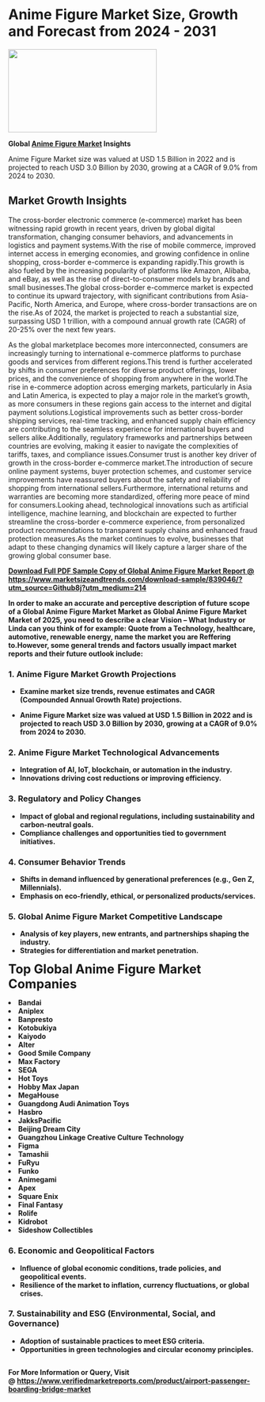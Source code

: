 <H1>Anime Figure Market Size, Growth and Forecast from 2024 - 2031</H1><img class="aligncenter size-medium wp-image-584254" src="https://thirdeyenews.in/wp-content/uploads/2024/09/Global-Market-Research-300x168.jpeg" alt="" width="300" height="168" /><p><strong>Global&nbsp;<a href="https://www.marketsizeandtrends.com/download-sample/839046/?utm_source=Github8j?utm_medium=214">Anime Figure Market</a> Insights</strong></p><p>Anime Figure Market size was valued at USD 1.5 Billion in 2022 and is projected to reach USD 3.0 Billion by 2030, growing at a CAGR of 9.0% from 2024 to 2030.</p><p><h2>Market Growth Insights</h2> <p>The cross-border electronic commerce (e-commerce) market has been witnessing rapid growth in recent years, driven by global digital transformation, changing consumer behaviors, and advancements in logistics and payment systems.With the rise of mobile commerce, improved internet access in emerging economies, and growing confidence in online shopping, cross-border e-commerce is expanding rapidly.This growth is also fueled by the increasing popularity of platforms like Amazon, Alibaba, and eBay, as well as the rise of direct-to-consumer models by brands and small businesses.The global cross-border e-commerce market is expected to continue its upward trajectory, with significant contributions from Asia-Pacific, North America, and Europe, where cross-border transactions are on the rise.As of 2024, the market is projected to reach a substantial size, surpassing USD 1 trillion, with a compound annual growth rate (CAGR) of 20-25% over the next few years.</p> <p><strong><a href="#"></a></strong></p> <p>As the global marketplace becomes more interconnected, consumers are increasingly turning to international e-commerce platforms to purchase goods and services from different regions.This trend is further accelerated by shifts in consumer preferences for diverse product offerings, lower prices, and the convenience of shopping from anywhere in the world.The rise in e-commerce adoption across emerging markets, particularly in Asia and Latin America, is expected to play a major role in the market’s growth, as more consumers in these regions gain access to the internet and digital payment solutions.Logistical improvements such as better cross-border shipping services, real-time tracking, and enhanced supply chain efficiency are contributing to the seamless experience for international buyers and sellers alike.Additionally, regulatory frameworks and partnerships between countries are evolving, making it easier to navigate the complexities of tariffs, taxes, and compliance issues.Consumer trust is another key driver of growth in the cross-border e-commerce market.The introduction of secure online payment systems, buyer protection schemes, and customer service improvements have reassured buyers about the safety and reliability of shopping from international sellers.Furthermore, international returns and warranties are becoming more standardized, offering more peace of mind for consumers.Looking ahead, technological innovations such as artificial intelligence, machine learning, and blockchain are expected to further streamline the cross-border e-commerce experience, from personalized product recommendations to transparent supply chains and enhanced fraud protection measures.As the market continues to evolve, businesses that adapt to these changing dynamics will likely capture a larger share of the growing global consumer base.</p> <p><strong><a href="#"></p><p><span class=""><strong>Download Full PDF Sample Copy of Global Anime Figure Market Report</strong> @ <a href="https://www.marketsizeandtrends.com/download-sample/839046/?utm_source=Github8j?utm_medium=214" target="_blank">https://www.marketsizeandtrends.com/download-sample/839046/?utm_source=Github8j?utm_medium=214</a></span></p><p>In order to make an accurate and perceptive description of future scope of a Global&nbsp;Anime Figure Market Market as Global&nbsp;Anime Figure Market Market of 2025, you need to describe a clear Vision &ndash; What Industry or Linda can you think of for example: Quote from a Technology, healthcare, automotive, renewable energy, name the market you are Reffering to.However, some general trends and factors usually impact market reports and their future outlook include:</p><h3>1.&nbsp;<strong>Anime Figure Market Growth Projections</strong></h3><ul><li>Examine market size trends, revenue estimates and CAGR (Compounded Annual Growth Rate) projections.</li><li><p>Anime Figure Market size was valued at USD 1.5 Billion in 2022 and is projected to reach USD 3.0 Billion by 2030, growing at a CAGR of 9.0% from 2024 to 2030.</p></li></ul><h3>2.&nbsp;<strong>Anime Figure Market Technological Advancements</strong></h3><ul><li>Integration of AI, IoT, blockchain, or automation in the industry.</li><li>Innovations driving cost reductions or improving efficiency.</li></ul><h3>3.&nbsp;<strong>Regulatory and Policy Changes</strong></h3><ul><li>Impact of global and regional regulations, including sustainability and carbon-neutral goals.</li><li>Compliance challenges and opportunities tied to government initiatives.</li></ul><h3>4.&nbsp;<strong>Consumer Behavior Trends</strong></h3><ul><li>Shifts in demand influenced by generational preferences (e.g., Gen Z, Millennials).</li><li>Emphasis on eco-friendly, ethical, or personalized products/services.</li></ul><h3>5.&nbsp;<strong>Global Anime Figure Market Competitive Landscape</strong></h3><ul><li>Analysis of key players, new entrants, and partnerships shaping the industry.</li><li>Strategies for differentiation and market penetration.</li></ul><p data-pm-slice="1 1 []"><span style="color: inherit; font-family: inherit; font-size: 25px;">Top Global Anime Figure Market Companies</span></p><div class="" data-test-id=""><p><li>Bandai</li><li> Aniplex</li><li> Banpresto</li><li> Kotobukiya</li><li> Kaiyodo</li><li> Alter</li><li> Good Smile Company</li><li> Max Factory</li><li> SEGA</li><li> Hot Toys</li><li> Hobby Max Japan</li><li> MegaHouse</li><li> Guangdong Audi Animation Toys</li><li> Hasbro</li><li> JakksPacific</li><li> Beijing Dream City</li><li> Guangzhou Linkage Creative Culture Technology</li><li> Figma</li><li> Tamashii</li><li> FuRyu</li><li> Funko</li><li> Animegami</li><li> Apex</li><li> Square Enix</li><li> Final Fantasy</li><li> Rolife</li><li> Kidrobot</li><li> Sideshow Collectibles</li></p></div><h3>6.&nbsp;<strong>Economic and Geopolitical Factors</strong></h3><ul><li>Influence of global economic conditions, trade policies, and geopolitical events.</li><li>Resilience of the market to inflation, currency fluctuations, or global crises.</li></ul><h3>7.&nbsp;<strong>Sustainability and ESG (Environmental, Social, and Governance)</strong></h3><ul><li>Adoption of sustainable practices to meet ESG criteria.</li><li>Opportunities in green technologies and circular economy principles.</li></ul><h2><strong style="font-size: 14px;">For More Information or Query, Visit @&nbsp;</strong><a style="background-color: #ffffff; font-size: 14px;" href="https://www.marketsizeandtrends.com/report/anime-figure-market/" target="_blank">https://www.verifiedmarketreports.com/product/airport-passenger-boarding-bridge-market</a></h2>